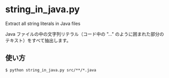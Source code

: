 # string_in_java.py
Extract all string literals in Java files

Java ファイルの中の文字列リテラル（コード中の "..." のように囲まれた部分のテキスト）をすべて抽出します。

## 使い方

```
$ python string_in_java.py src/**/*.java
```
